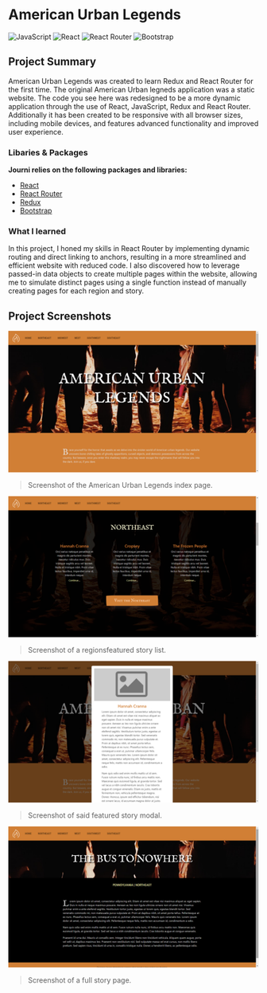 # American Urban Legends
![JavaScript](https://img.shields.io/badge/javascript-%23323330.svg?style=for-the-badge&logo=javascript&logoColor=%23F7DF1E)
![React](https://img.shields.io/badge/react-%2320232a.svg?style=for-the-badge&logo=react&logoColor=%2361DAFB)
![React Router](https://img.shields.io/badge/React_Router-CA4245?style=for-the-badge&logo=react-router&logoColor=white)
![Bootstrap](https://img.shields.io/badge/bootstrap-%238511FA.svg?style=for-the-badge&logo=bootstrap&logoColor=white)

## Project Summary
American Urban Legends was created to learn Redux and React Router for the first time. The original American Urban legneds application was a static website. The code you see here was redesigned to be a more dynamic application through the use of React, JavaScript, Redux and React Router. Additionally it has been created to be responsive with all browser sizes, including mobile devices, and features advanced functionality and improved user experience. 

### Libaries & Packages
 **Journi relies on the following packages and libraries:**
* [React](https://react.dev/)
* [React Router](https://reactrouter.com/)
* [Redux](https://redux.js.org/)
* [Bootstrap](https://getbootstrap.com/)


### What I learned
In this project, I honed my skills in React Router by implementing dynamic routing and direct linking to anchors, resulting in a more streamlined and efficient website with reduced code. I also discovered how to leverage passed-in data objects to create multiple pages within the website, allowing me to simulate distinct pages using a single function instead of manually creating pages for each region and story.

## Project Screenshots
![GitHub Logo](/Website-1.png)
> Screenshot of the American Urban Legends index page.

![GitHub Logo](/Website-2.png)
> Screenshot of a regionsfeatured story list.

![GitHub Logo](/Website-4.png)
> Screenshot of said featured story modal.

![GitHub Logo](/Website-3.png)
> Screenshot of a full story page.
